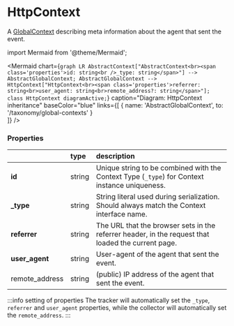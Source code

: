 # HttpContext

A [GlobalContext](/taxonomy/reference/global-contexts/overview.md) describing meta information about the agent that sent the event.

import Mermaid from '@theme/Mermaid';

<Mermaid chart={`
	graph LR
        AbstractContext["AbstractContext<br><span class='properties'>id: string<br />_type: string</span>"] --> AbstractGlobalContext;
        AbstractGlobalContext --> HttpContext["HttpContext<br><span class='properties'>referrer: string<br>user_agent: string<br>remote_address?: string</span>"];
    class HttpContext diagramActive;
`} 
  caption="Diagram: HttpContext inheritance" 
  baseColor="blue" 
  links={[
        { name: 'AbstractGlobalContext', to: '/taxonomy/global-contexts' }    
]}
/>

### Properties
|                | type   | description                                                                                        |
|:---------------|:-------|:---------------------------------------------------------------------------------------------------|
| **id**         | string | Unique string to be combined with the Context Type (`_type`) for Context instance uniqueness.      |
| **_type**      | string | String literal used during serialization. Should always match the Context interface name.          |
| **referrer**   | string | The URL that the browser sets in the referrer header, in the request that loaded the current page. |
| **user_agent** | string | User-agent of the agent that sent the event.                                                       |
| remote_address | string | (public) IP address of the agent that sent the event.                                              |

:::info setting of properties
The tracker will automatically set the `_type`, `referrer` and `user_agent` properties, while the collector will automatically set the `remote_address`.
:::
